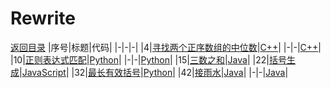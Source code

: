 # Rewrite
[返回目录](./README.md)
|序号|标题|代码|
|-|-|-|
|4|[寻找两个正序数组的中位数](./docs/4.寻找两个正序数组的中位数.md)|[C++](./codes/4.寻找两个正序数组的中位数_1.cpp)|
|-|-|[C++](./codes/4.寻找两个正序数组的中位数_2.cpp)|
|10|[正则表达式匹配](./docs/10.正则表达式匹配.md)|[Python](./codes/10.正则表达式匹配_1.py)|
|-|-|[Python](./codes/10.正则表达式匹配_3.py)|
|15|[三数之和](./docs/15.三数之和.md)|[Java](./codes/15.三数之和.java)|
|22|[括号生成](./docs/22.括号生成.md)|[JavaScript](./codes/22.括号生成.js)|
|32|[最长有效括号](./docs/32.最长有效括号.md)|[Python](./codes/32.最长有效括号.py)|
|42|[接雨水](./docs/42.接雨水.md)|[Java](./codes/42.接雨水_1.java)|
|-|-|[Java](./codes/42.接雨水_2.java)|
